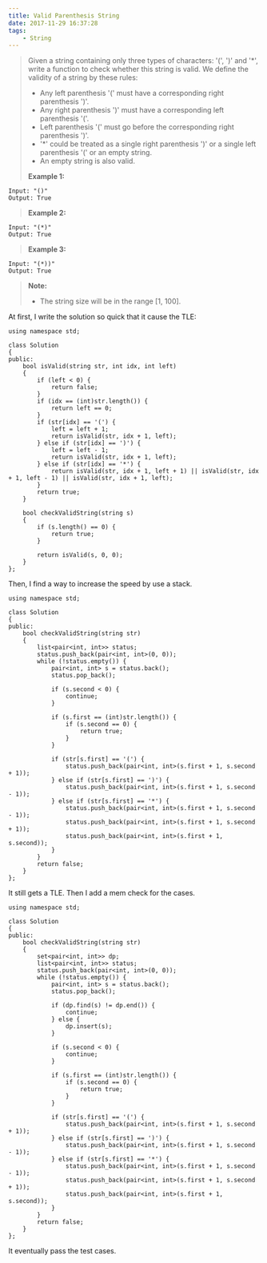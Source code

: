 ```yaml
---
title: Valid Parenthesis String
date: 2017-11-29 16:37:28
tags:
    - String
---
```


> Given a string containing only three types of characters: '(', ')' and '*', write a function to check whether this string is valid. We define the validity of a string by these rules:
>
> + Any left parenthesis '(' must have a corresponding right parenthesis ')'.
> + Any right parenthesis ')' must have a corresponding left parenthesis '('.
> + Left parenthesis '(' must go before the corresponding right parenthesis ')'.
> + '*' could be treated as a single right parenthesis ')' or a single left parenthesis '(' or an empty string.
> + An empty string is also valid.
>
> **Example 1:**
```
Input: "()"
Output: True
```
> **Example 2:**
```
Input: "(*)"
Output: True
```
> **Example 3:**
```
Input: "(*))"
Output: True
```
> **Note:**
> + The string size will be in the range [1, 100].

<!--more-->

At first, I write the solution so quick that it cause the TLE:

```
using namespace std;

class Solution
{
public:
    bool isValid(string str, int idx, int left)
    {
        if (left < 0) {
            return false;
        }
        if (idx == (int)str.length()) {
            return left == 0;
        }
        if (str[idx] == '(') {
            left = left + 1;
            return isValid(str, idx + 1, left);
        } else if (str[idx] == ')') {
            left = left - 1;
            return isValid(str, idx + 1, left);
        } else if (str[idx] == '*') {
            return isValid(str, idx + 1, left + 1) || isValid(str, idx + 1, left - 1) || isValid(str, idx + 1, left);
        }
        return true;
    }

    bool checkValidString(string s)
    {
        if (s.length() == 0) {
            return true;
        }

        return isValid(s, 0, 0);
    }
};
```

Then, I find a way to increase the speed by use a stack.

```
using namespace std;

class Solution
{
public:
    bool checkValidString(string str)
    {
        list<pair<int, int>> status;
        status.push_back(pair<int, int>(0, 0));
        while (!status.empty()) {
            pair<int, int> s = status.back();
            status.pop_back();

            if (s.second < 0) {
                continue;
            }

            if (s.first == (int)str.length()) {
                if (s.second == 0) {
                    return true;
                }
            }

            if (str[s.first] == '(') {
                status.push_back(pair<int, int>(s.first + 1, s.second + 1));
            } else if (str[s.first] == ')') {
                status.push_back(pair<int, int>(s.first + 1, s.second - 1));
            } else if (str[s.first] == '*') {
                status.push_back(pair<int, int>(s.first + 1, s.second - 1));
                status.push_back(pair<int, int>(s.first + 1, s.second + 1));
                status.push_back(pair<int, int>(s.first + 1, s.second));
            }
        }
        return false;
    }
};
```

It still gets a TLE. Then I add a mem check for the cases.

```
using namespace std;

class Solution
{
public:
    bool checkValidString(string str)
    {
        set<pair<int, int>> dp;
        list<pair<int, int>> status;
        status.push_back(pair<int, int>(0, 0));
        while (!status.empty()) {
            pair<int, int> s = status.back();
            status.pop_back();

            if (dp.find(s) != dp.end()) {
                continue;
            } else {
                dp.insert(s);
            }

            if (s.second < 0) {
                continue;
            }

            if (s.first == (int)str.length()) {
                if (s.second == 0) {
                    return true;
                }
            }

            if (str[s.first] == '(') {
                status.push_back(pair<int, int>(s.first + 1, s.second + 1));
            } else if (str[s.first] == ')') {
                status.push_back(pair<int, int>(s.first + 1, s.second - 1));
            } else if (str[s.first] == '*') {
                status.push_back(pair<int, int>(s.first + 1, s.second - 1));
                status.push_back(pair<int, int>(s.first + 1, s.second + 1));
                status.push_back(pair<int, int>(s.first + 1, s.second));
            }
        }
        return false;
    }
};
```

It eventually pass the test cases.
